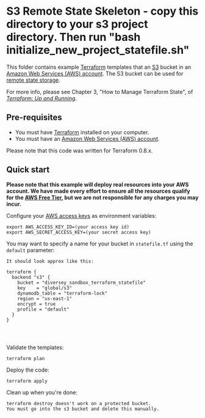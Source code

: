 # S3 Remote State Skeleton - copy this directory to your s3 project directory.  Then run "bash initialize_new_project_statefile.sh"

This folder contains example [Terraform](https://www.terraform.io/) templates that an [S3](https://aws.amazon.com/s3/)
bucket in an [Amazon Web Services (AWS) account](http://aws.amazon.com/). The S3 bucket can be used for [remote state
storage](https://www.terraform.io/docs/state/remote/).

For more info, please see Chapter 3, "How to Manage Terraform State", of 
*[Terraform: Up and Running](http://www.terraformupandrunning.com)*.

## Pre-requisites

* You must have [Terraform](https://www.terraform.io/) installed on your computer. 
* You must have an [Amazon Web Services (AWS) account](http://aws.amazon.com/).

Please note that this code was written for Terraform 0.8.x.

## Quick start

**Please note that this example will deploy real resources into your AWS account. We have made every effort to ensure 
all the resources qualify for the [AWS Free Tier](https://aws.amazon.com/free/), but we are not responsible for any
charges you may incur.** 

Configure your [AWS access 
keys](http://docs.aws.amazon.com/general/latest/gr/aws-sec-cred-types.html#access-keys-and-secret-access-keys) as 
environment variables:

```
export AWS_ACCESS_KEY_ID=(your access key id)
export AWS_SECRET_ACCESS_KEY=(your secret access key)
```

You may want to specify a name for your bucket in `statefile.tf` using the `default` parameter:

```hcl
It should look approx like this: 

terraform {
  backend "s3" {
    bucket = "diversey_sandbox_terraform_statefile"
    key    = "global/s3"
    dynamodb_table = "terraform-lock"
    region = "us-east-1"
    encrypt = true
    profile = "default"
  }
}




```

Validate the templates:

```
terraform plan
```

Deploy the code:

```
terraform apply
```

Clean up when you're done:

```
terraform destroy doesn't work on a protected bucket. 
You must go into the s3 bucket and delete this manually. 

```
